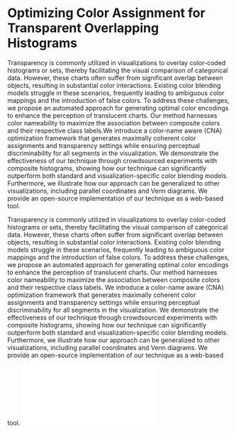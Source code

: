 # Optimizing Color Assignment for Transparent Overlapping Histograms
Transparency is commonly utilized in visualizations to overlay color-coded histograms or sets, thereby facilitating the visual comparison of categorical data. However, these charts often suffer from significant overlap between objects, resulting in substantial color interactions. Existing color blending models struggle in these scenarios, frequently leading to ambiguous color mappings and the introduction of false colors. To address these challenges, we propose an automated approach for generating optimal color encodings to enhance the perception of translucent charts. Our method harnesses color nameability to maximize the association between composite colors and their respective class labels.We introduce a color-name aware (CNA) optimization framework that generates maximally coherent color assignments and transparency settings while ensuring perceptual discriminability for all segments in the visualization. We demonstrate the effectiveness of our technique through crowdsourced experiments with composite histograms, showing how our technique can significantly outperform both standard and visualization-specific color blending models. Furthermore, we illustrate how our approach can be generalized to other visualizations, including parallel coordinates and Venn diagrams. We provide an open-source implementation of our technique as a web-based tool.

Transparency is commonly utilized in visualizations to overlay color-coded histograms or sets, thereby facilitating the visual comparison of categorical data. However, these charts often suffer from significant overlap between objects, resulting in substantial color interactions. Existing color blending models struggle in these scenarios, frequently leading to ambiguous color mappings and the introduction of false colors. To address these challenges, we propose an automated approach for generating optimal color encodings to enhance the perception of translucent charts. Our method harnesses color nameability to maximize the association between composite colors and their respective class labels. We introduce a color-name aware (CNA) optimization framework that generates maximally coherent color assignments and transparency settings while ensuring perceptual discriminability for all segments in the visualization. We demonstrate the effectiveness of our technique through crowdsourced experiments with composite histograms, showing how our technique can significantly outperform both standard and visualization-specific color blending models. Furthermore, we illustrate how our approach can be generalized to other visualizations, including parallel coordinates and Venn diagrams. We provide an open-source implementation of our technique as a web-based tool.
![the result of optimization](/teaser.pdf)
